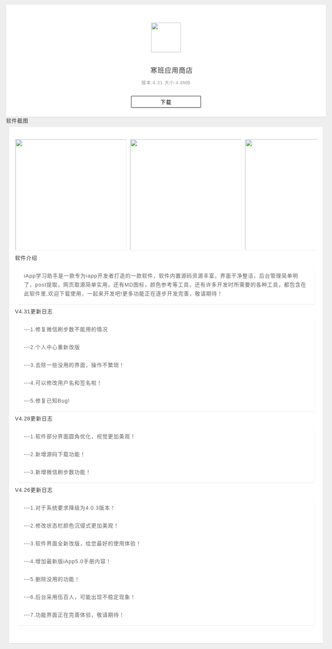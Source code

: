 <body>
<head>
<meta http-equiv="Content-Type" content="text/html; charset=UTF-8">
<title>寒班应用商店</title>
<meta name="viewport" content="width=device-width, initial-scale=1, maximum-scale=1, user-scalable=no">
<style>
html{background:#eee}
*{letter-spacing:1px;font-family:'Helvetica','Droidsansfallback','Heiti SC';box-sizing:border-box;outline:none;margin:0;padding:0;border:0;text-decoration:none;-webkit-tap-highlight-color:rgba(0,0,0,0);color:#333;}
body{margin:0 auto;max-width:960px;box-shadow:0px 1px 2px rgba(0,0,0,0.2);min-width:320px;padding-bottom:0.1px}
#hedadr{background:#fff;text-align:center;box-shadow:0px 1px 2px rgba(0,0,0,0.1)}
#hedadr img{width:80px;height:80px;margin:48px 0px 16px 0px}
#hedadr ul{font-size:18px;margin-bottom:8px}
#hedadr ul i{color:#939393;font-size:14px;font-style:normal}
#hedadr p{font-size:12px;color:#939393;}
#hedadr dd{padding:16px 0px 24px 0px}
#hedadr dd button{cursor:pointer;background:rgba(0,0,0,0);border:solid 1px #000000;width:188px;font-size:14px;color:#000000;border-radius:2px;height:32px}

.title{color:#616161;list-style:none;border-left:solid 4px #000000;margin:12px 8px;padding-left:8px;font-size:14px}
.show{background:#fff;margin:8px;box-shadow:0px 1px 2px rgba(0,0,0,0.1);border-radius:2px;padding:16px;font-size:14px;color:#616161;line-height:24px;word-wrap:break-word;}
.show a{color:#009688;}
.pic{white-space:nowrap;overflow-x:auto;margin-top:16px}
.pic img{height:300px;margin-right:4px;border:solid 1px #eee}

.ad{display:-moz-box;display:-webkit-box;display:box;height:88px}
.ad:active{background:rgba(0,0,0,0.04)}
.ad img{width:56px;height:56px;margin:16px;border-radius:8px;background:#eee}
.ad p{-moz-box-flex:1;-webkit-box-flex:1;box-flex:1;padding:16px 0px}
.ad p u{white-space:nowrap;text-overflow:ellipsis;overflow:hidden;display:block;font-size:12px}

.ad a{color:#fff;background:#009688;display:inline-block;width:64px;height:32px;margin:28px 16px;text-align:center;line-height:32px;font-size:12px;border-radius:2px}
.ad a:active{opacity:0.8;box-shadow:0px 2px 4px rgba(0,0,0,0.2)}
.pp{background:#009688;width: 100%;padding-top: 15px;padding-bottom: 15px; text-align: left;}
table{border-collapse:collapse;border-top:solid 1px #eee;width:100%}
table tr{cursor:pointer;border-bottom:solid 1px #eee;}
table tr:active{background:#eee;}
table td{font-size:14px;padding:8px;line-height:24px;}
</style>
</head>

<html>
<head>

</head>
<body>
<div id="hedadr">
<img src="http://sanyuan.5br.cn/album/upload/1498/2019/10/28/1498_1108350.png">
<ul>寒班应用商店</ul>
<p>版本:4.31    大小:4.8MB</p>
<dd><a href="https://www.lanzous.com/i7gnkof"><button>下载</button></a></dd>
</div>
<div class="title">软件截图</div>
<div class="show">
<div class="pic">
<img src="http://sanyuan.5br.cn/album/upload/1498/2019/11/20/1498_1124550.png">
<img src="http://sanyuan.5br.cn/album/upload/1498/2019/11/20/1498_1124561.png">
<img src="http://sanyuan.5br.cn/album/upload/1498/2019/11/20/1498_1124562.png">
<img src="http://sanyuan.5br.cn/album/upload/1498/2019/11/20/1498_1124563.png">
<img src="http://sanyuan.5br.cn/album/upload/1498/2019/11/20/1498_1124564.png">
<img src="http://sanyuan.5br.cn/album/upload/1498/2019/11/20/1498_1124565.png">
<img src="http://sanyuan.5br.cn/album/upload/1498/2019/11/20/1498_1124566.png">
</div>
<div class="title">软件介绍</div>
<div class="show">iApp学习助手是一款专为iapp开发者打造的一款软件，软件内置源码资源丰富，界面干净整洁，后台管理简单明了，post提取，网页取源简单实用，还有MD图标，颜色参考等工具，还有许多开发时所需要的各种工具，都包含在此软件里,欢迎下载使用，一起来开发吧!更多功能正在逐步开发完善，敬请期待！
</div>

<div class="title" id="q">V4.31更新日志</div>
<div class="show" id="qx">---1.修复微信刷步数不能用的情况<br><br>---2.个人中心重新改版<br><br>---3.去除一些没用的界面，操作不繁琐！<br><br>---4.可以修改用户名和签名啦！<br><br>---5.修复已知Bug!</div>


<div class="title" id="q">V4.28更新日志</div>
<div class="show" id="qx">---1.软件部分界面圆角优化，视觉更加美观！<br><br>---2.新增源码下载功能！<br><br>---3.新增微信刷步数功能！</div>


<div class="title" id="q">V4.26更新日志</div>
<div class="show" id="qx">---1.对于系统要求降级为4.0.3版本！<br><br>---2.修改状态栏颜色沉侵式更加美观！<br><br>---3.软件界面全新改版，给您最好的使用体验！<br><br>---4.增加最新版iApp5.0手册内容！<br><br>---5.删除没用的功能！<br><br>---6.后台采用伍百人，可能出现不稳定现象！<br><br>---7.功能界面正在完善体验，敬请期待！</div>


</body>
</html>

<body>
</body>
</html>
<br/>
